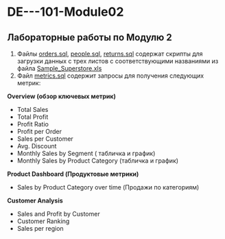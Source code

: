# DE---101-Module02
## Лабораторные работы по Модулю 2

 1. Файлы [orders.sql](https://github.com/annchursina/DE---101-Module02/blob/main/orders.sql), [people.sql](https://github.com/annchursina/DE---101-Module02/blob/main/people.sql), [returns.sql](https://github.com/annchursina/DE---101-Module02/blob/main/returns.sql) содержат скрипты для загрузки данных с трех листов с соответствующими названиями из файла [Sample_Superstore.xls](https://github.com/annchursina/DE---101-Module02/blob/main/Sample%20-%20Superstore%20%281%29.xls)
 2. Файл [metrics.sql](https://github.com/annchursina/DE---101-Module02/blob/main/metrics.sql)  содержит запросы для получения следующих метрик:
 
  **Overview (обзор ключевых метрик)**

-   Total Sales
-   Total Profit
-   Profit Ratio
-   Profit per Order
-   Sales per Customer
-   Avg. Discount
-   Monthly Sales by Segment ( табличка и график)
-   Monthly Sales by Product Category (табличка и график)

**Product Dashboard (Продуктовые метрики)**

-   Sales by Product Category over time (Продажи по категориям)

**Customer Analysis**

-   Sales and Profit by Customer
-   Customer Ranking
-   Sales per region
